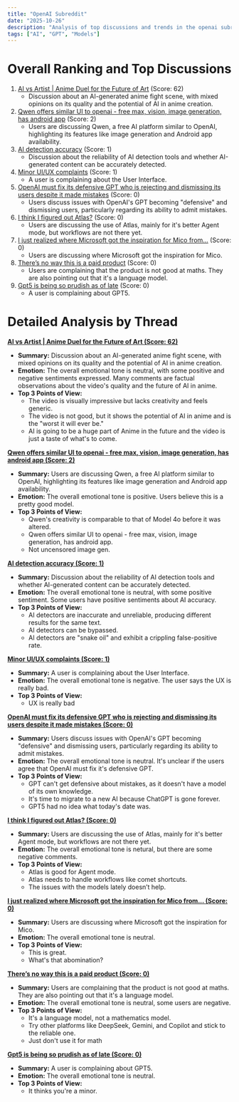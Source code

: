 ```yaml
---
title: "OpenAI Subreddit"
date: "2025-10-26"
description: "Analysis of top discussions and trends in the openai subreddit"
tags: ["AI", "GPT", "Models"]
---
```


# Overall Ranking and Top Discussions
1.  [AI vs Artist | Anime Duel for the Future of Art](https://v.redd.it/z3qixvhh0hxf1) (Score: 62)
    *   Discussion about an AI-generated anime fight scene, with mixed opinions on its quality and the potential of AI in anime creation.
2.  [Qwen offers similar UI to openai - free max, vision, image generation, has android app](https://chat.qwen.ai) (Score: 2)
    *   Users are discussing Qwen, a free AI platform similar to OpenAI, highlighting its features like image generation and Android app availability.
3.  [AI detection accuracy](https://www.reddit.com/r/OpenAI/comments/1ogp1wq/ai_detection_accuracy/) (Score: 1)
    *   Discussion about the reliability of AI detection tools and whether AI-generated content can be accurately detected.
4.  [Minor UI/UX complaints](https://www.reddit.com/r/OpenAI/comments/1ogm9p3/minor_uiux_complaints/) (Score: 1)
    *   A user is complaining about the User Interface.
5.  [OpenAI must fix its defensive GPT who is rejecting and dismissing its users despite it made mistakes](https://www.reddit.com/r/OpenAI/comments/1ogo4d9/openai_must_fix_its_defensive_gpt_who_is/) (Score: 0)
    *   Users discuss issues with OpenAI's GPT becoming "defensive" and dismissing users, particularly regarding its ability to admit mistakes.
6.  [I think I figured out Atlas?](https://www.reddit.com/r/OpenAI/comments/1ogmfbx/i_think_i_figured_out_atlas/) (Score: 0)
    *   Users are discussing the use of Atlas, mainly for it's better Agent mode, but workflows are not there yet.
7.  [I just realized where Microsoft got the inspiration for Mico from...](https://www.reddit.com/gallery/1ogr7y5) (Score: 0)
    *   Users are discussing where Microsoft got the inspiration for Mico.
8.  [There’s no way this is a paid product](https://www.reddit.com/r/OpenAI/comments/1ogsozz/theres_no_way_this_is_a_paid_product/) (Score: 0)
    *   Users are complaining that the product is not good at maths. They are also pointing out that it's a language model.
9.  [Gpt5 is being so prudish as of late](https://www.reddit.com/r/OpenAI/comments/1ogucet/gpt5_is_being_so_prudish_as_of_late/) (Score: 0)
    *   A user is complaining about GPT5.

# Detailed Analysis by Thread
**[AI vs Artist | Anime Duel for the Future of Art (Score: 62)](https://v.redd.it/z3qixvhh0hxf1)**
*  **Summary:**  Discussion about an AI-generated anime fight scene, with mixed opinions on its quality and the potential of AI in anime creation.
*  **Emotion:** The overall emotional tone is neutral, with some positive and negative sentiments expressed. Many comments are factual observations about the video's quality and the future of AI in anime.
*  **Top 3 Points of View:**
    *   The video is visually impressive but lacks creativity and feels generic.
    *   The video is not good, but it shows the potential of AI in anime and is the "worst it will ever be."
    *   AI is going to be a huge part of Anime in the future and the video is just a taste of what's to come.

**[Qwen offers similar UI to openai - free max, vision, image generation, has android app (Score: 2)](https://chat.qwen.ai)**
*  **Summary:**  Users are discussing Qwen, a free AI platform similar to OpenAI, highlighting its features like image generation and Android app availability.
*  **Emotion:** The overall emotional tone is positive. Users believe this is a pretty good model.
*  **Top 3 Points of View:**
    *   Qwen's creativity is comparable to that of Model 4o before it was altered.
    *   Qwen offers similar UI to openai - free max, vision, image generation, has android app.
    *   Not uncensored image gen.

**[AI detection accuracy (Score: 1)](https://www.reddit.com/r/OpenAI/comments/1ogp1wq/ai_detection_accuracy/)**
*  **Summary:**  Discussion about the reliability of AI detection tools and whether AI-generated content can be accurately detected.
*  **Emotion:** The overall emotional tone is neutral, with some positive sentiment. Some users have positive sentiments about AI accuracy.
*  **Top 3 Points of View:**
    *   AI detectors are inaccurate and unreliable, producing different results for the same text.
    *   AI detectors can be bypassed.
    *   AI detectors are "snake oil" and exhibit a crippling false-positive rate.

**[Minor UI/UX complaints (Score: 1)](https://www.reddit.com/r/OpenAI/comments/1ogm9p3/minor_uiux_complaints/)**
*  **Summary:**  A user is complaining about the User Interface.
*  **Emotion:** The overall emotional tone is negative. The user says the UX is really bad.
*  **Top 3 Points of View:**
    *   UX is really bad

**[OpenAI must fix its defensive GPT who is rejecting and dismissing its users despite it made mistakes (Score: 0)](https://www.reddit.com/r/OpenAI/comments/1ogo4d9/openai_must_fix_its_defensive_gpt_who_is/)**
*  **Summary:**  Users discuss issues with OpenAI's GPT becoming "defensive" and dismissing users, particularly regarding its ability to admit mistakes.
*  **Emotion:** The overall emotional tone is neutral. It's unclear if the users agree that OpenAI must fix it's defensive GPT.
*  **Top 3 Points of View:**
    *   GPT can't get defensive about mistakes, as it doesn't have a model of its own knowledge.
    *   It's time to migrate to a new AI because ChatGPT is gone forever.
    *   GPT5 had no idea what today's date was.

**[I think I figured out Atlas? (Score: 0)](https://www.reddit.com/r/OpenAI/comments/1ogmfbx/i_think_i_figured_out_atlas/)**
*  **Summary:**  Users are discussing the use of Atlas, mainly for it's better Agent mode, but workflows are not there yet.
*  **Emotion:** The overall emotional tone is netural, but there are some negative comments.
*  **Top 3 Points of View:**
    *   Atlas is good for Agent mode.
    *   Atlas needs to handle workflows like comet shortcuts.
    *   The issues with the models lately doesn’t help.

**[I just realized where Microsoft got the inspiration for Mico from... (Score: 0)](https://www.reddit.com/gallery/1ogr7y5)**
*  **Summary:**  Users are discussing where Microsoft got the inspiration for Mico.
*  **Emotion:** The overall emotional tone is neutral.
*  **Top 3 Points of View:**
    *   This is great.
    *   What's that abomination?

**[There’s no way this is a paid product (Score: 0)](https://www.reddit.com/r/OpenAI/comments/1ogsozz/theres_no_way_this_is_a_paid_product/)**
*  **Summary:**  Users are complaining that the product is not good at maths. They are also pointing out that it's a language model.
*  **Emotion:** The overall emotional tone is neutral, some users are negative.
*  **Top 3 Points of View:**
    *   It's a language model, not a mathematics model.
    *   Try other platforms like DeepSeek, Gemini, and Copilot and stick to the reliable one.
    *   Just don't use it for math

**[Gpt5 is being so prudish as of late (Score: 0)](https://www.reddit.com/r/OpenAI/comments/1ogucet/gpt5_is_being_so_prudish_as_of_late/)**
*  **Summary:**  A user is complaining about GPT5.
*  **Emotion:** The overall emotional tone is neutral.
*  **Top 3 Points of View:**
    *   It thinks you're a minor.
